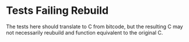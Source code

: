 # Tests Failing Rebuild

The tests here should translate to C from bitcode, but the resulting C may not necessarily reubuild and function equivalent to the original C.